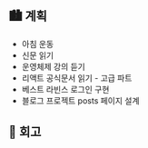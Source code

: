 ## 🏙️ 계획

- 아침 운동
- 신문 읽기
- 운영체제 강의 듣기
- 리액트 공식문서 읽기 - 고급 파트
- 베스트 라빈스 로그인 구현
- 블로그 프로젝트 posts 페이지 설계

## 🌆 회고
